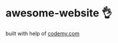 # awesome-website :ok_hand:                                                                                                                                                                                                                                                                                                                               
built with help of <a href="http://johnelder.com/">codemy.com</a>
